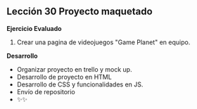 ## Lección 30 Proyecto maquetado
**Ejercicio Evaluado**
1. Crear una pagina de videojuegos "Game Planet" en equipo.

**Desarrollo**
* Organizar proyecto en trello y mock up.
* Desarrollo de proyecto en HTML
* Desarrollo de CSS y funcionalidades en JS.
* Envío de repositorio
* :sparkles::sparkles:
